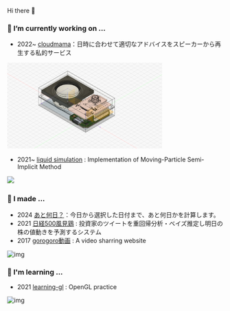 Hi there 👋

### 🔭 I’m currently working on ...

- 2022~ [cloudmama](https://github.com/lzpel/cloudmama)：日時に合わせて適切なアドバイスをスピーカーから再生する私的サービス

<img src="https://github.com/lzpel/cloudmama/raw/main/figures/camera%20v11.png" width="auto" height="200">

- 2021~ [liquid simulation](https://github.com/lzpel/liquid-simulation) : Implementation of Moving-Particle Semi-Implicit Method

<img src="https://user-images.githubusercontent.com/18492524/164473888-4d1a4f02-d8a8-4b65-b9b3-3ec13cb300c4.gif" width="auto" height="200">

### 🎨 I made ...
- 2024 [あと何日？](https://lzpel.github.io/calendar/)：今日から選択した日付まで、あと何日かを計算します。
- 2021 [日経500風見鶏](https://github.com/lzpel/twitterstock) : 投資家のツイートを重回帰分析・ベイズ推定し明日の株の値動きを予測するシステム
- 2017 [gorogoro動画](https://github.com/lzpel/gorovideo) : A video sharring website

![img](https://user-images.githubusercontent.com/18492524/99069407-a4f81580-25f1-11eb-9bbe-3ec7037fe937.gif)

### 🌱 I'm learning ...

- 2021 [learning-gl](https://github.com/lzpel/learning-gl) : OpenGL practice

![img](https://user-images.githubusercontent.com/18492524/99470055-6d89c000-2987-11eb-97be-89c2a6906ca8.gif)
